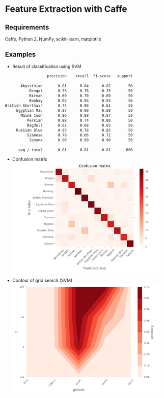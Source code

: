 # Feature Extraction with Caffe

## Requirements
Caffe, Python 2, NumPy, scikit-learn, matplotlib  

## Examples
* Result of classification using SVM
```
                   precision    recall  f1-score   support

       Abyssinian       0.81      0.84      0.82        50
           Bengal       0.75      0.76      0.75        50
           Birman       0.69      0.70      0.69        50
           Bombay       0.92      0.94      0.93        50
British Shorthair       0.74      0.90      0.81        50
     Egyptian Mau       0.87      0.90      0.88        50
       Maine Coon       0.86      0.88      0.87        50
          Persian       0.88      0.74      0.80        50
          Ragdoll       0.62      0.68      0.65        50
     Russian Blue       0.93      0.78      0.85        50
          Siamese       0.79      0.66      0.72        50
           Sphynx       0.90      0.90      0.90        50

      avg / total       0.81      0.81      0.81       600
```
* Confusion matrix
![Confusion Matrix (SVM)](/examples/svm_cmatrix.png)  

* Contour of grid search (SVM)
![Grid Search (SVM)](/examples/svm_gridsearch.png)  

